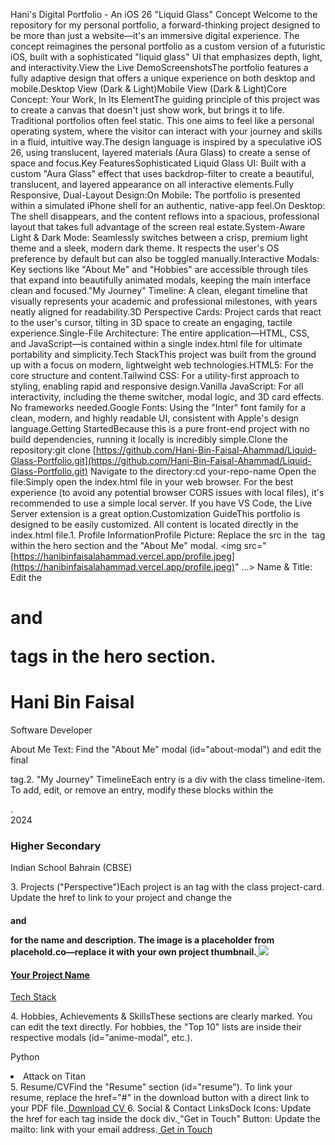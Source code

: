 Hani's Digital Portfolio - An iOS 26 "Liquid Glass" Concept
Welcome to the repository for my personal portfolio, a forward-thinking project designed to be more than just a website—it's an immersive digital experience. The concept reimagines the personal portfolio as a custom version of a futuristic iOS, built with a sophisticated "liquid glass" UI that emphasizes depth, light, and interactivity.View the Live DemoScreenshotsThe portfolio features a fully adaptive design that offers a unique experience on both desktop and mobile.Desktop View (Dark & Light)Mobile View (Dark & Light)Core Concept: Your Work, In Its ElementThe guiding principle of this project was to create a canvas that doesn't just show work, but brings it to life. Traditional portfolios often feel static. This one aims to feel like a personal operating system, where the visitor can interact with your journey and skills in a fluid, intuitive way.The design language is inspired by a speculative iOS 26, using translucent, layered materials (Aura Glass) to create a sense of space and focus.Key FeaturesSophisticated Liquid Glass UI: Built with a custom "Aura Glass" effect that uses backdrop-filter to create a beautiful, translucent, and layered appearance on all interactive elements.Fully Responsive, Dual-Layout Design:On Mobile: The portfolio is presented within a simulated iPhone shell for an authentic, native-app feel.On Desktop: The shell disappears, and the content reflows into a spacious, professional layout that takes full advantage of the screen real estate.System-Aware Light & Dark Mode: Seamlessly switches between a crisp, premium light theme and a sleek, modern dark theme. It respects the user's OS preference by default but can also be toggled manually.Interactive Modals: Key sections like "About Me" and "Hobbies" are accessible through tiles that expand into beautifully animated modals, keeping the main interface clean and focused."My Journey" Timeline: A clean, elegant timeline that visually represents your academic and professional milestones, with years neatly aligned for readability.3D Perspective Cards: Project cards that react to the user's cursor, tilting in 3D space to create an engaging, tactile experience.Single-File Architecture: The entire application—HTML, CSS, and JavaScript—is contained within a single index.html file for ultimate portability and simplicity.Tech StackThis project was built from the ground up with a focus on modern, lightweight web technologies.HTML5: For the core structure and content.Tailwind CSS: For a utility-first approach to styling, enabling rapid and responsive design.Vanilla JavaScript: For all interactivity, including the theme switcher, modal logic, and 3D card effects. No frameworks needed.Google Fonts: Using the "Inter" font family for a clean, modern, and highly readable UI, consistent with Apple's design language.Getting StartedBecause this is a pure front-end project with no build dependencies, running it locally is incredibly simple.Clone the repository:git clone [https://github.com/Hani-Bin-Faisal-Ahammad/Liquid-Glass-Portfolio.git](https://github.com/Hani-Bin-Faisal-Ahammad/Liquid-Glass-Portfolio.git)
Navigate to the directory:cd your-repo-name
Open the file:Simply open the index.html file in your web browser. For the best experience (to avoid any potential browser CORS issues with local files), it's recommended to use a simple local server. If you have VS Code, the Live Server extension is a great option.Customization GuideThis portfolio is designed to be easily customized. All content is located directly in the index.html file.1. Profile InformationProfile Picture: Replace the src in the <img> tag within the hero section and the "About Me" modal.<!-- Hero Section Image -->
<img src="[https://hanibinfaisalahammad.vercel.app/profile.jpeg](https://hanibinfaisalahammad.vercel.app/profile.jpeg)" ...>
Name & Title: Edit the <h1> and <p> tags in the hero section.<h1 class="text-3xl ...">Hani Bin Faisal</h1>
<p class="text-md ...">Software Developer</p>
About Me Text: Find the "About Me" modal (id="about-modal") and edit the final <p> tag.2. "My Journey" TimelineEach entry is a div with the class timeline-item. To add, edit, or remove an entry, modify these blocks within the <section id="storyline">.<div class="timeline-item ...">
    <div class="absolute ...">2024</div> <!-- Year -->
    <h3 class="font-bold ...">Higher Secondary</h3> <!-- Title -->
    <p class="text-sm ...">Indian School Bahrain (CBSE)</p> <!-- Subtitle -->
</div>
3. Projects ("Perspective")Each project is an <a> tag with the class project-card. Update the href to link to your project and change the <h4> and <p> for the name and description. The image is a placeholder from placehold.co—replace it with your own project thumbnail.<a href="[https://your-project-link.com](https://your-project-link.com)" target="_blank" class="project-card ...">
    <img src="path/to/your/project-image.png" ...>
    <h4 ...>Your Project Name</h4>
    <p ...>Tech Stack</p>
</a>
4. Hobbies, Achievements & SkillsThese sections are clearly marked. You can edit the text directly. For hobbies, the "Top 10" lists are inside their respective modals (id="anime-modal", etc.).<!-- Example for a skill -->
<div class="glass-pane ..."><p>Python</p></div>

<!-- Example for a hobby list item -->
<li>Attack on Titan</li>
5. Resume/CVFind the "Resume" section (id="resume"). To link your resume, replace the href="#" in the download button with a direct link to your PDF file.<a href="path/to/your/resume.pdf" download="Hani_Bin_Faisal_Resume.pdf" ...>
    Download CV
</a>
6. Social & Contact LinksDock Icons: Update the href for each <a> tag inside the dock div.<a href="[https://github.com/hanibinfaisal](https://github.com/hanibinfaisal)" ...>
    <!-- GitHub SVG Icon -->
</a>
"Get in Touch" Button: Update the mailto: link with your email address.<a href="mailto:your-email@gmail.com" ...>
    Get in Touch
</a>
